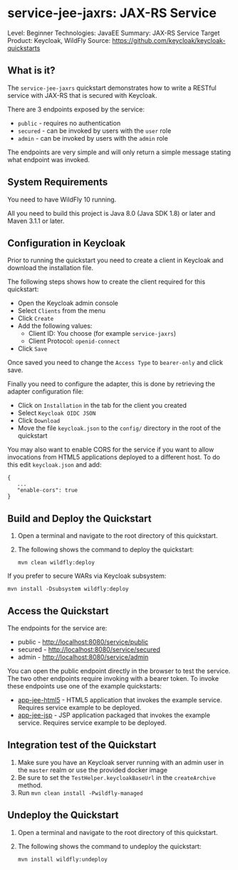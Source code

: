 service-jee-jaxrs: JAX-RS Service
===================================================

Level: Beginner
Technologies: JavaEE
Summary: JAX-RS Service
Target Product: <span>Keycloak</span>, <span>WildFly</span>
Source: <https://github.com/keycloak/keycloak-quickstarts>


What is it?
-----------

The `service-jee-jaxrs` quickstart demonstrates how to write a RESTful service with JAX-RS that is secured with <span>Keycloak</span>.

There are 3 endpoints exposed by the service:

* `public` - requires no authentication
* `secured` - can be invoked by users with the `user` role
* `admin` - can be invoked by users with the `admin` role

The endpoints are very simple and will only return a simple message stating what endpoint was invoked.


System Requirements
-------------------

You need to have <span>WildFly 10</span> running.

All you need to build this project is Java 8.0 (Java SDK 1.8) or later and Maven 3.1.1 or later.


Configuration in <span>Keycloak</span>
-----------------------

Prior to running the quickstart you need to create a client in <span>Keycloak</span> and download the installation file.

The following steps shows how to create the client required for this quickstart:

* Open the <span>Keycloak</span> admin console
* Select `Clients` from the menu
* Click `Create`
* Add the following values:
  * Client ID: You choose (for example `service-jaxrs`)
  * Client Protocol: `openid-connect`
* Click `Save`

Once saved you need to change the `Access Type` to `bearer-only` and click save.

Finally you need to configure the adapter, this is done by retrieving the adapter configuration file:

* Click on `Installation` in the tab for the client you created
* Select `Keycloak OIDC JSON`
* Click `Download`
* Move the file `keycloak.json` to the `config/` directory in the root of the quickstart

You may also want to enable CORS for the service if you want to allow invocations from HTML5 applications deployed to a
different host. To do this edit `keycloak.json` and add:

````
{
   ...
   "enable-cors": true
}
````


Build and Deploy the Quickstart
-------------------------------

1. Open a terminal and navigate to the root directory of this quickstart.

2. The following shows the command to deploy the quickstart:

   ````
   mvn clean wildfly:deploy
   ````

If you prefer to secure WARs via <span>Keycloak</span> subsystem:

   ````
   mvn install -Dsubsystem wildfly:deploy
   ````

Access the Quickstart
---------------------

The endpoints for the service are:

* public - <http://localhost:8080/service/public>
* secured - <http://localhost:8080/service/secured>
* admin - <http://localhost:8080/service/admin>

You can open the public endpoint directly in the browser to test the service. The two other endpoints require
invoking with a bearer token. To invoke these endpoints use one of the example quickstarts:

* [app-jee-html5](../app-jee-html5/README.md) - HTML5 application that invokes the example service. Requires service example to be deployed.
* [app-jee-jsp](../app-jee-jsp/README.md) - JSP application packaged that invokes the example service. Requires service example to be deployed.

Integration test of the Quickstart
----------------------------------

1. Make sure you have an <span>Keycloak</span> server running with an admin user in the `master` realm or use the provided docker image
2. Be sure to set the `TestHelper.keycloakBaseUrl` in the `createArchive` method.
3. Run `mvn clean install -Pwildfly-managed`


Undeploy the Quickstart
-----------------------

1. Open a terminal and navigate to the root directory of this quickstart.

2. The following shows the command to undeploy the quickstart:

   ````
   mvn install wildfly:undeploy
   ````
